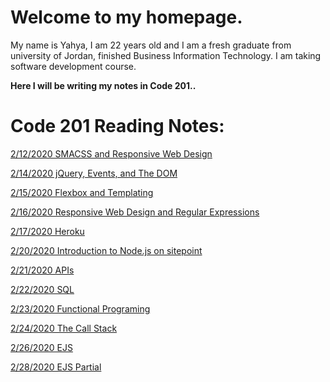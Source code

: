 # Welcome to my homepage.
My name is Yahya, I am 22 years old and I am a fresh graduate from university of Jordan, finished Business Information Technology. I am taking software development course.

**Here I will be writing my notes in Code 201..**

# Code 201 Reading Notes:

[2/12/2020 SMACSS and Responsive Web Design](Read01.md)

[2/14/2020 jQuery, Events, and The DOM](Read02.md)

[2/15/2020 Flexbox and Templating](Read03.md)

[2/16/2020 Responsive Web Design and Regular Expressions](Read04.md)

[2/17/2020 Heroku](Read05.md)

[2/20/2020 Introduction to Node.js on sitepoint](Read06.md)

[2/21/2020 APIs](Read07.md)

[2/22/2020 SQL](Read08.md)

[2/23/2020 Functional Programing](Read09.md)

[2/24/2020 The Call Stack](Read010.md)

[2/26/2020 EJS ](Read011.md)

[2/28/2020 EJS Partial ](Read012.md)
